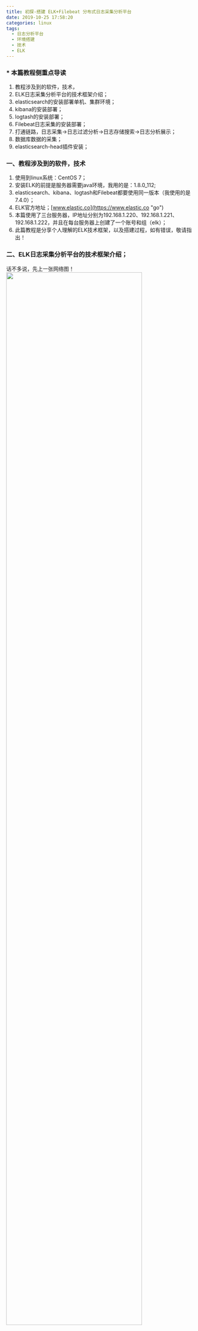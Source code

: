 ```yaml
---
title: 初探-搭建 ELK+Filebeat 分布式日志采集分析平台
date: 2019-10-25 17:58:20
categories: linux
tags: 
  - 日志分析平台
  - 环境搭建
  - 技术
  - ELK
---
```


### * 本篇教程侧重点导读
1. 教程涉及到的软件，技术，
2. ELK日志采集分析平台的技术框架介绍；
3. elasticsearch的安装部署单机、集群环境；
4. kibana的安装部署；
5. logtash的安装部署；
6. Filebeat日志采集的安装部署；
7. 打通链路，日志采集->日志过滤分析->日志存储搜索->日志分析展示；
8. 数据库数据的采集；
9. elasticsearch-head插件安装；

### 一、教程涉及到的软件，技术
1. 使用到linux系统：CentOS 7；
2. 安装ELK的前提是服务器需要java环境，我用的是：1.8.0_112;
3. elasticsearch、kibana、logtash和Filebeat都要使用同一版本（我使用的是7.4.0）；
4. ELK官方地址；[www.elastic.co](https://www.elastic.co "go")
5. 本篇使用了三台服务器，IP地址分别为192.168.1.220、192.168.1.221、192.168.1.222，并且在每台服务器上创建了一个账号和组（elk）；
6. 此篇教程是分享个人理解的ELK技术框架，以及搭建过程，如有错误，敬请指出！

### 二、ELK日志采集分析平台的技术框架介绍；
话不多说，先上一张网络图！
<img style="width:85%;height:85%" src="https://staticfile.erdongchen.top/blog/blogPicture/20191025/elk架构图.png"  align=left/>

### 三、elasticsearch的安装部署集群环境；
1. 在三台服务器上都丢一个es(elasticsearch)安装包，并解压；
<img style="width:85%;height:85%" src="https://staticfile.erdongchen.top/blog/blogPicture/20191025/3.1.png"  align=left/>
2. 在三台服务器上都创建一个账号并把elasticsearch-7.4.0文件夹的所属用户所属组改一下（elk官方不建议使用root运行ELK）
````bash
# 创建组
groupadd elk
# 创建用户
useradd elk -g elk -p 123456
# 修改文件夹权限
chonw -R elk:elk elasticsearch-7.4.0
````
3. 我把192.168.1.220作为es主节点，221和222作为数据节点，集群环境配置如下：
在服务器220上的es解压目录进入config目录，编辑elasticsearch.yml文件，新增如下内容：
````bash
# 集群中的名称
cluster.name: es-master-node
# 该节点名称
node.name: master
# 该节点设置为主节点
node.master: true
# 该节点不是数据节点
node.data: false
# 监听全部ip，在实际环境中应设置为一个安全的ip
network.host: 0.0.0.0
# es服务端口号
http.port: 9200
# 配置自动发现
discovery.seed_hosts: ["192.168.1.220","192.168.1.221", "192.168.1.222"]
# 跨域配置
http.cors.enabled: true
http.cors.allow-origin: "*"
# 初始化主节点
cluster.initial_master_nodes: 192.168.1.220
````

4. 服务器221和222上的elasticsearch.yml文件配置为：
````bash
# 集群中的名称
cluster.name: es-master-node
# 该节点名称(node.name 可以自己起名字  只要三台服务器的节点明恒不一样就行)
node.name: 
# 该节点从节点
node.master: false
# 该节点是数据节点
node.data: true
# 监听全部ip，在实际环境中应设置为一个安全的ip
network.host: 0.0.0.0
# es服务端口号
http.port: 9200
# 配置自动发现
discovery.seed_hosts: ["192.168.1.220","192.168.1.221", "192.168.1.222"]
# 跨域配置
http.cors.enabled: true
http.cors.allow-origin: "*"
````

5. 在es主节点服务器上启动es：
````bash
./bin/elasticsearch &
````
 **<font color=red>启动报错</font>**：
 <font color=red>ERROR: [1] bootstrap checks failed
 [1]: max file descriptors [4096] for elasticsearch process is too low, increase to at least [65535]</font>
 **<font color=green>解决方案</font>**：
 <font color=green>切换都root用户下执行</font>
````bash
# 查看硬限制
ulimit -Hn
# 编辑文件
vim /etc/security/limits.conf
# 添加如下配置(elk为启动es的用户名)
elk soft nofile 65536
elk hard nofile 65536
````
 <font color=green>需退出用户后重新登录，再次查看elk用户的硬限制，如果变为65536，说明设置成功！</font>
 
6. 主节点启动成功后，在启动两个从节点，其中9200是数据传输时端口，9300是集群通信端口

7. 验证：
````bash
# es集群健康检查
curl '192.168.1.220:9200/_cluster/health?pretty'
# 返回的内容
{
  "cluster_name" : "es-master-node",
  "status" : "green", # 为green则代表健康没问题，如果是yellow或者red则是集群有问题
  "timed_out" : false, # 是否有超时
  "number_of_nodes" : 3, # 集群中的节点数量
  "number_of_data_nodes" : 2, # 集群中data节点的数量
  "active_primary_shards" : 0,
  "active_shards" : 0,
  "relocating_shards" : 0,
  "initializing_shards" : 0,
  "unassigned_shards" : 0,
  "delayed_unassigned_shards" : 0,
  "number_of_pending_tasks" : 0,
  "number_of_in_flight_fetch" : 0,
  "task_max_waiting_in_queue_millis" : 0,
  "active_shards_percent_as_number" : 100.0
}
# 查看集群详细信息
curl '192.168.1.220:9200/_cluster/state?pretty'
````


### 四、kibana的安装部署（我是部署在220上,部署服务器随意选择，只要配置对就好）；
1. 将安装包解压至/usr/local/elk目录下，并修改权限到elk用户上
2. 修改kibana解压目录下config里面的配置文件：kibana.yml，新增如下内容：
````bash
# 配置kibana的端口
server.port: 5601
# 配置监听ip
server.host: 192.168.1.220
# 配置es服务器的ip，如果是集群则配置该集群中主节点的ip
elasticsearch.hosts: ["http://192.168.1.220:9200"]
# 配置kibana的日志文件路径，不然默认是messages里记录日志
logging.dest: /usr/local/elk/kibana-7.4.0-linux-x86_64/logs/kibana.log
i18n.locale: "zh-CN"
````
3. 浏览器访问；192.168.1.220:5601

### 五、logtash的安装部署（我是部署在221上，任意服务器上都可部署）；
1. 将安装包解压至/usr/local/elk目录下，并修改权限到elk用户上
2. 在config目录下新建一个文件myLogstash.conf
````bash
# 创建文件myLogstash.conf
touch myLogstash.conf
# 增加如下内容
input { #定义日志源
  beats {
    port => 9900 #监听端口
  }
}
output { #日志输出源
  if "nginxlog" in [tags]{ #这里的配置是接收Filebeat传过来的日志做分类处理，存到不同的es表里
   elasticsearch { # 输出到es
    hosts => ["http://192.168.1.220:9200"] # es主节点所在IP
    index => "nginx-%{+YYYY.MM.dd}" # 定义索引
   }
  }
  if "tomcatlog" in [tags]{
   elasticsearch {
    hosts => ["http://192.168.1.220:9200"]
    index => "tomcat-%{+YYYY.MM.dd}"
   }
  }
}
````

3. 检测配置文件是否正确
````bash
./bin/logstash --path.settings /config -f config/myLogstash.conf --config.test_and_exit
 #参数说明
 --path.settings # 指定logstash的配置文件所在目录
 -f # 指定需要被检测的配置文件
 --config.test_and_exit # 检测完之后就退出，不启动logstash
````

4. 启动logstash
````bash
./bin/logstash -f config/myLogstash.conf &
````

### 六、将Filebeat日志采集部署至待采集的机器上；
需求：需采集192.168.1.182上的nginx和tomcat日志,182服务器是windows server服务器，所以我下载的Filebeat是zip格式包
1. 将Filebeat程序放到182上，并解压
2. 修改配置文件filebet.yml:
<img style="width:85%;height:85%" src="https://staticfile.erdongchen.top/blog/blogPicture/20191025/6.2.png"  align=left/>
3. 启动Filebeat
````bash
# Filebeat目录执行
filebet.exe -c filebeat.yml
````

### 七、链路打通；
1. 随便访问一下nginx和tomcat，使其产生日志
2. 浏览器访问kibana服务查看es中的索引：
<img style="width:85%;height:85%" src="https://staticfile.erdongchen.top/blog/blogPicture/20191025/7.2.png"  align=left/>
3. 或者访问 curl 192.168.1.220:9200/_cat/indices?v 同样可以查看到有索引建立
4. 如上第二步或者第三步，可以看到，在logstash配置文件中定义的两个索引成功获取到了，证明配置没问题，logstash与es通信正常
5. 在浏览器界面打开kibana服务，配置es中的两个索引：
<img style="width:85%;height:85%" src="https://staticfile.erdongchen.top/blog/blogPicture/20191025/7.5.png"  align=left/>
6. 在Discover界面查看采集的日志数据：
<img style="width:85%;height:85%" src="https://staticfile.erdongchen.top/blog/blogPicture/20191025/7.6.png"  align=left/>

### 八、数据库数据的采集；
logstash同样也可以采集数据库中的数据到es，只需要改input数据源中的相关配置就ok了，这里不再叙述详细步骤

### 九、elasticsearch-head插件安装；
参考链接：[elasticsearch-head插件安装](https://blog.csdn.net/qq924862077/article/details/79994565 "go")


